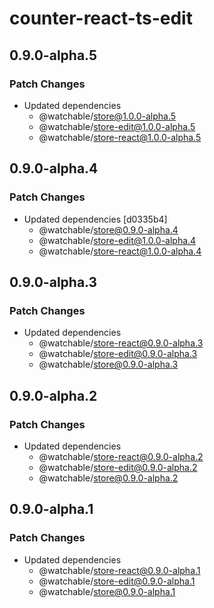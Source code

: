 # counter-react-ts-edit

## 0.9.0-alpha.5

### Patch Changes

- Updated dependencies
  - @watchable/store@1.0.0-alpha.5
  - @watchable/store-edit@1.0.0-alpha.5
  - @watchable/store-react@1.0.0-alpha.5

## 0.9.0-alpha.4

### Patch Changes

- Updated dependencies [d0335b4]
  - @watchable/store@0.9.0-alpha.4
  - @watchable/store-edit@1.0.0-alpha.4
  - @watchable/store-react@1.0.0-alpha.4

## 0.9.0-alpha.3

### Patch Changes

- Updated dependencies
  - @watchable/store-react@0.9.0-alpha.3
  - @watchable/store-edit@0.9.0-alpha.3
  - @watchable/store@0.9.0-alpha.3

## 0.9.0-alpha.2

### Patch Changes

- Updated dependencies
  - @watchable/store-react@0.9.0-alpha.2
  - @watchable/store-edit@0.9.0-alpha.2
  - @watchable/store@0.9.0-alpha.2

## 0.9.0-alpha.1

### Patch Changes

- Updated dependencies
  - @watchable/store-react@0.9.0-alpha.1
  - @watchable/store-edit@0.9.0-alpha.1
  - @watchable/store@0.9.0-alpha.1
